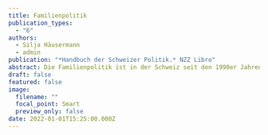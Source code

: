 ```yaml
---
title: Familienpolitik
publication_types:
  - "6"
authors:
  - Silja Häusermann
  - admin
publication: "*Handbuch der Schweizer Politik.* NZZ Libro"
abstract: Die Familienpolitik ist in der Schweiz seit den 1990er Jahren zu einem immer wichtigeren Politikbereich geworden. Die Leistungen für Familien haben sich grundlegend gewandelt. Einige Reformen wurden möglich, weil die Familienpolitik zunehmend nicht nur als Sozialpolitik, sondern auch als soziale Investitionspolitik zur Förderung von Beschäftigung und Humankapitalbildung definiert wurde. Trotz dieser Veränderungen ist die Schweizer Familienpolitik nach wie vor unterentwickelt und hinkt anderen kontinentaleuropäischen Ländern deutlich nach. Zudem ist die Nutzung der Kinderbetreuung stark nach dem Einkommen stratifiziert. Ein wichtiger Faktor, der zu der langsamen Modernisierung der Familienpolitik in der Schweiz beiträgt, ist die dezentrale Verteilung der Zuständigkeiten zwischen den verschiedenen Regierungsebenen. Zudem untergräbt die zunehmende politische Polarisierung des Parteiensystems Reformkoalitionen zwischen sozial progressiven und liberalen Kräften. Angesichts dieser Herausforderungen ist die Anpassung der Familienpolitik an die sich wandelnden gesellschaftlichen und wirtschaftlichen Bedürfnisse zu einem Prüfstein für die Reformfähigkeit des Schweizer Sozialstaates geworden.
draft: false
featured: false
image:
  filename: ""
  focal_point: Smart
  preview_only: false
date: 2022-01-01T15:25:00.000Z
---
```

